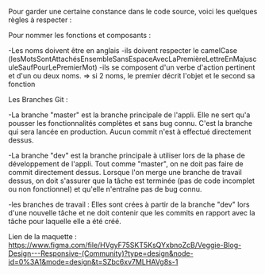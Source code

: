 Pour garder une certaine constance dans le code source, voici les quelques règles à respecter :

Pour nommer les fonctions et composants :

-Les noms doivent être en anglais
-ils doivent respecter le camelCase (lesMotsSontAttachésEnsembleSansEspaceAvecLaPremièreLettreEnMajusculeSaufPourLePremierMot)
-ils se composent d'un verbe d'action pertinent et d'un ou deux noms. => si 2 noms, le premier décrit l'objet et le second sa fonction

Les Branches Git :

-La branche "master" est la branche principale de l'appli. Elle ne sert qu'a pousser les fonctionnalités complètes et sans bug connu. C'est la branche qui sera lancée en production. Aucun commit n'est à effectué directement dessus.

-La branche "dev" est la branche principale à utiliser lors de la phase de développement de l'appli. Tout comme "master", on ne doit pas faire de commit directement dessus. Lorsque l'on merge une branche de travail dessus, on doit s'assurer que la tâche est terminée (pas de code incomplet ou non fonctionnel) et qu'elle n'entraîne pas de bug connu.

-les branches de travail : Elles sont crées à partir de la branche "dev" lors d'une nouvelle tâche et ne doit contenir que les commits en rapport avec la tâche pour laquelle elle a été créé.

Lien de la maquette : https://www.figma.com/file/HVgyF75SKT5KsQYxbnoZcB/Veggie-Blog-Design---Responsive-(Community)?type=design&node-id=0%3A1&mode=design&t=SZbc6xv7MLHAVg8s-1
